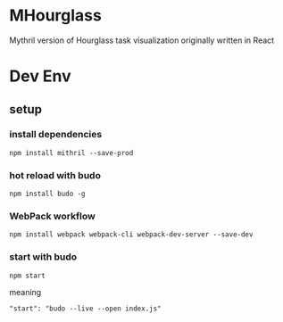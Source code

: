 # MHourglass
Mythril version of Hourglass task visualization originally written in React

# Dev Env

## setup
### install dependencies
````
npm install mithril --save-prod
````

### hot reload with budo
````
npm install budo -g
````

### WebPack workflow
````
npm install webpack webpack-cli webpack-dev-server --save-dev
````

### start with budo
````
npm start
````
meaning
````
"start": "budo --live --open index.js"
````
